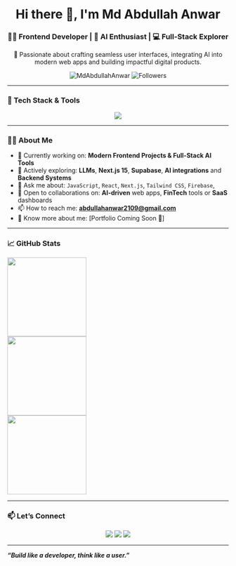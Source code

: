 <!-- Profile README -->

<h1 align="center">Hi there 👋, I'm Md Abdullah Anwar</h1>
<h3 align="center"> 👨‍💻 Frontend Developer | 🤖 AI Enthusiast | 💻 Full-Stack Explorer</h3>
<p align="center">
🎯 Passionate about crafting seamless user interfaces, integrating AI into modern web apps and building impactful digital products.
</p>

<p align="center">
  <img src="https://komarev.com/ghpvc/?username=MdAbdullahAnwar&label=Profile%20Views&color=0e75b6&style=flat" alt="MdAbdullahAnwar" />
  <img alt="Followers" src="https://img.shields.io/github/followers/MdAbdullahAnwar?style=social" />
</p>

---

### 🚀 Tech Stack & Tools

<div align="center">
  <img src="https://skillicons.dev/icons?i=cpp,java,python,figma,html,css,bootstrap,tailwind,js,ts,postman,react,redux,jest,nextjs,nodejs,express,mongodb,postgres,prisma,firebase,supabase,notion,git,github,vercel" />
</div>

---

### 👨‍💻 About Me

- 🔭 Currently working on: **Modern Frontend Projects & Full-Stack AI Tools**  
- 🌱 Actively exploring: **LLMs**, **Next.js 15**, **Supabase**, **AI integrations** and **Backend Systems**
- 💬 Ask me about: `JavaScript`, `React`, `Next.js`, `Tailwind CSS`, `Firebase`,
- 🤝 Open to collaborations on: **AI-driven** web apps, **FinTech** tools or **SaaS** dashboards
- 📫 How to reach me: **[abdullahanwar2109@gmail.com](mailto:abdullahanwar2109@gmail.com)**
- 📄 Know more about me: [Portfolio Coming Soon 🚧]

---

### 📈 GitHub Stats

<div>
  <img height="180em" src="https://github-readme-stats.vercel.app/api?username=MdAbdullahAnwar&show_icons=true&theme=radical&count_private=true" />
</div>
<div>
  <img height="180em" src="https://github-readme-streak-stats.herokuapp.com/?user=MdAbdullahAnwar&theme=radical" />
</div>
<div>
  <img height="180em" src="https://github-readme-stats.vercel.app/api/top-langs/?username=MdAbdullahAnwar&layout=compact&theme=radical&langs_count=10" />
</div>

---

### 📫 Let’s Connect

<p align="center">
  <a href="https://www.linkedin.com/in/md-abdullah-anwar-4b18a5280/"><img src="https://img.shields.io/badge/LinkedIn-blue?style=for-the-badge&logo=linkedin" /></a>
  <a href="mailto:abdullahanwar2109@gmail.com"><img src="https://img.shields.io/badge/Gmail-red?style=for-the-badge&logo=gmail&logoColor=white" /></a>
  <a href="https://github.com/MdAbdullahAnwar"><img src="https://img.shields.io/badge/GitHub-100000?style=for-the-badge&logo=github&logoColor=white" /></a>
</p>

---

_**“Build like a developer, think like a user.”**_

